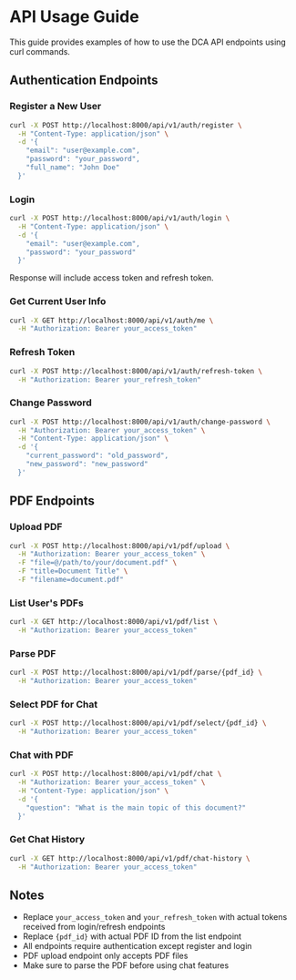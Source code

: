 # API Usage Guide

This guide provides examples of how to use the DCA API endpoints using curl commands.

## Authentication Endpoints

### Register a New User
```bash
curl -X POST http://localhost:8000/api/v1/auth/register \
  -H "Content-Type: application/json" \
  -d '{
    "email": "user@example.com",
    "password": "your_password",
    "full_name": "John Doe"
  }'
```

### Login
```bash
curl -X POST http://localhost:8000/api/v1/auth/login \
  -H "Content-Type: application/json" \
  -d '{
    "email": "user@example.com",
    "password": "your_password"
  }'
```
Response will include access token and refresh token.

### Get Current User Info
```bash
curl -X GET http://localhost:8000/api/v1/auth/me \
  -H "Authorization: Bearer your_access_token"
```

### Refresh Token
```bash
curl -X POST http://localhost:8000/api/v1/auth/refresh-token \
  -H "Authorization: Bearer your_refresh_token"
```

### Change Password
```bash
curl -X POST http://localhost:8000/api/v1/auth/change-password \
  -H "Authorization: Bearer your_access_token" \
  -H "Content-Type: application/json" \
  -d '{
    "current_password": "old_password",
    "new_password": "new_password"
  }'
```

## PDF Endpoints

### Upload PDF
```bash
curl -X POST http://localhost:8000/api/v1/pdf/upload \
  -H "Authorization: Bearer your_access_token" \
  -F "file=@/path/to/your/document.pdf" \
  -F "title=Document Title" \
  -F "filename=document.pdf"
```

### List User's PDFs
```bash
curl -X GET http://localhost:8000/api/v1/pdf/list \
  -H "Authorization: Bearer your_access_token"
```

### Parse PDF
```bash
curl -X POST http://localhost:8000/api/v1/pdf/parse/{pdf_id} \
  -H "Authorization: Bearer your_access_token"
```

### Select PDF for Chat
```bash
curl -X POST http://localhost:8000/api/v1/pdf/select/{pdf_id} \
  -H "Authorization: Bearer your_access_token"
```

### Chat with PDF
```bash
curl -X POST http://localhost:8000/api/v1/pdf/chat \
  -H "Authorization: Bearer your_access_token" \
  -H "Content-Type: application/json" \
  -d '{
    "question": "What is the main topic of this document?"
  }'
```

### Get Chat History
```bash
curl -X GET http://localhost:8000/api/v1/pdf/chat-history \
  -H "Authorization: Bearer your_access_token"
```

## Notes
- Replace `your_access_token` and `your_refresh_token` with actual tokens received from login/refresh endpoints
- Replace `{pdf_id}` with actual PDF ID from the list endpoint
- All endpoints require authentication except register and login
- PDF upload endpoint only accepts PDF files
- Make sure to parse the PDF before using chat features
